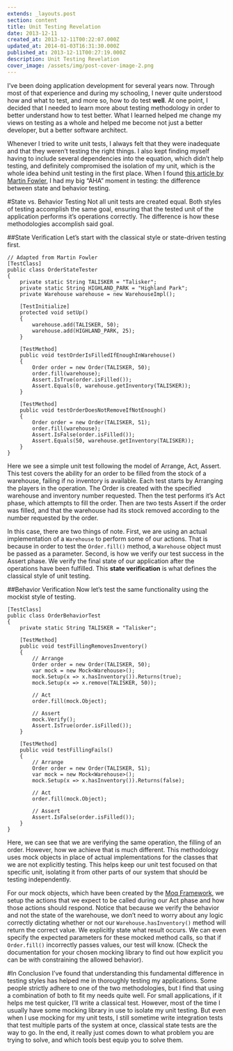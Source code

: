 ```yaml
---
extends: _layouts.post
section: content
title: Unit Testing Revelation
date: 2013-12-11
created_at: 2013-12-11T00:22:07.000Z
updated_at: 2014-01-03T16:31:30.000Z
published_at: 2013-12-11T00:27:19.000Z
description: Unit Testing Revelation
cover_image: /assets/img/post-cover-image-2.png
---
```


I’ve been doing application development for several years now. Through most of that experience and during my schooling, I never quite understood how and what to test, and more so, how to do test **well**. At one point, I decided that I needed to learn more about testing methodology in order to better understand how to test better. What I learned helped me change my views on testing as a whole and helped me become not just a better developer, but a better software architect.

Whenever I tried to write unit tests, I always felt that they were inadequate and that they weren’t testing the right things. I also kept finding myself having to include several dependencies into the equation, which didn’t help testing, and definitely compromised the isolation of my unit, which is the whole idea behind unit testing in the first place. When I found [this article by Martin Fowler](http://martinfowler.com/articles/mocksArentStubs.html), I had my big “AHA” moment in testing: the difference between state and behavior testing.

#State vs. Behavior Testing
Not all unit tests are created equal. Both styles of testing accomplish the same goal, ensuring that the tested unit of the application performs it’s operations correctly. The difference is how these methodologies accomplish said goal.

##State Verification
Let’s start with the classical style or state-driven testing first.
```
// Adapted from Martin Fowler
[TestClass]
public class OrderStateTester 
{
    private static String TALISKER = "Talisker";
    private static String HIGHLAND_PARK = "Highland Park";
    private Warehouse warehouse = new WarehouseImpl();
    
    [TestInitialize]
    protected void setUp() 
    {
        warehouse.add(TALISKER, 50);
        warehouse.add(HIGHLAND_PARK, 25);
    }
    
    [TestMethod]
    public void testOrderIsFilledIfEnoughInWarehouse() 
    {
        Order order = new Order(TALISKER, 50);
        order.fill(warehouse);
        Assert.IsTrue(order.isFilled());
        Assert.Equals(0, warehouse.getInventory(TALISKER));
    }
    
    [TestMethod]
    public void testOrderDoesNotRemoveIfNotEnough() 
    {
        Order order = new Order(TALISKER, 51);
        order.fill(warehouse);
        Assert.IsFalse(order.isFilled());
        Assert.Equals(50, warehouse.getInventory(TALISKER));
    }
}
```
    
Here we see a simple unit test following the model of Arrange, Act, Assert. This test covers the ability for an order to be filled from the stock of a warehouse, failing if no inventory is available. Each test starts by Arranging the players in the operation. The Order is created with the specified warehouse and inventory number requested. Then the test performs it’s Act phase, which attempts to fill the order. Then are two tests Assert if the order was filled, and that the warehouse had its stock removed according to the number requested by the order.

In this case, there are two things of note. First, we are using an actual implementation of a `Warehouse` to perform some of our actions. That is because in order to test the `Order.fill()` method, a `Warehouse` object must be passed as a parameter. Second, is how we verify our test success in the Assert phase. We verify the final state of our application after the operations have been fulfilled. This **state verification** is what defines the classical style of unit testing.

##Behavior Verification
Now let’s test the same functionality using the mockist style of testing.
```
[TestClass]
public class OrderBehaviorTest
{
    private static String TALISKER = "Talisker";
    
    [TestMethod]
    public void testFillingRemovesInventory()
    {
        // Arrange
        Order order = new Order(TALISKER, 50);
        var mock = new Mock<Warehouse>();
        mock.Setup(x => x.hasInventory()).Returns(true);
        mock.Setup(x => x.remove(TALISKER, 50));
        
        // Act
        order.fill(mock.Object);
        
        // Assert
        mock.Verify();
        Assert.IsTrue(order.isFilled());
    }
    
    [TestMethod]
    public void testFillingFails()
    {
        // Arrange
        Order order = new Order(TALISKER, 51);
        var mock = new Mock<Warehouse>();
        mock.Setup(x => x.hasInventory()).Returns(false);
        
        // Act
        order.fill(mock.Object);
        
        // Assert
        Assert.IsFalse(order.isFilled());
    }
}
```
    
Here, we can see that we are verifying the same operation, the filling of an order. However, how we achieve that is much different. This methodology uses mock objects in place of actual implementations for the classes that we are not explicitly testing. This helps keep our unit test focused on that specific unit, isolating it from other parts of our system that should be testing independently.

For our mock objects, which have been created by the [Moq Framework](http://www.moqthis.com/), we setup the actions that we expect to be called during our Act phase and how those actions should respond. Notice that because we verify the behavior and not the state of the warehouse, we don’t need to worry about any logic correctly dictating whether or not our `Warehouse.hasInventory()` method will return the correct value. We explicitly state what result occurs. We can even specify the expected parameters for these mocked method calls, so that if `Order.fill()` incorrectly passes values, our test will know. (Check the documentation for your chosen mocking library to find out how explicit you can be with constraining the allowed behavior).

#In Conclusion
I’ve found that understanding this fundamental difference in testing styles has helped me in thoroughly testing my applications. Some people strictly adhere to one of the two methodologies, but I find that using a combination of both to fit my needs quite well. For small applications, if it helps me test quicker, I’ll write a classical test. However, most of the time I usually have some mocking library in use to isolate my unit testing. But even when I use mocking for my unit tests, I still sometime write integration tests that test multiple parts of the system at once, classical state tests are the way to go. In the end, it really just comes down to what problem you are trying to solve, and which tools best equip you to solve them.
